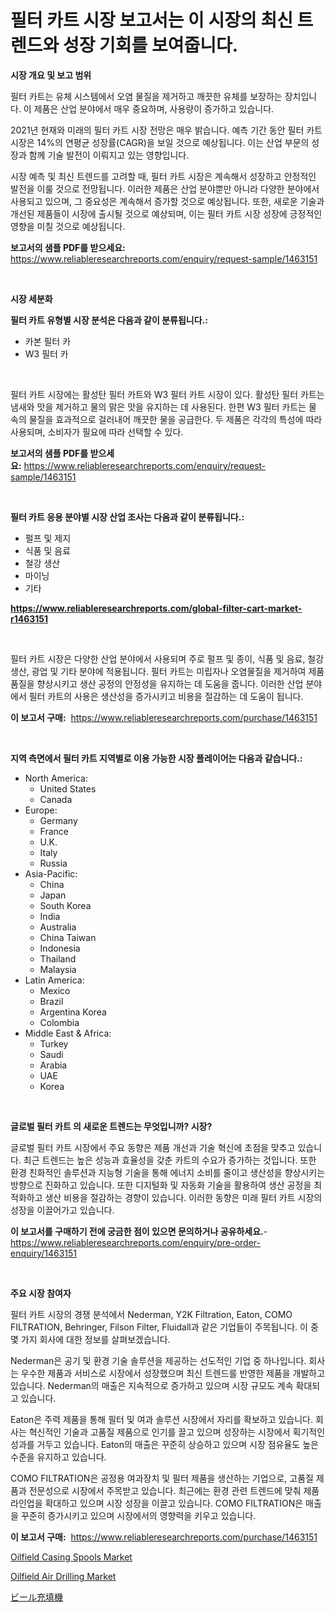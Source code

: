 <p><h1>필터 카트 시장 보고서는 이 시장의 최신 트렌드와 성장 기회를 보여줍니다.</h1></p><p><strong>시장 개요 및 보고 범위</strong></p>
<p><p>필터 카트는 유체 시스템에서 오염 물질을 제거하고 깨끗한 유체를 보장하는 장치입니다. 이 제품은 산업 분야에서 매우 중요하며, 사용량이 증가하고 있습니다.</p><p>2021년 현재와 미래의 필터 카트 시장 전망은 매우 밝습니다. 예측 기간 동안 필터 카트 시장은 14%의 연평균 성장률(CAGR)을 보일 것으로 예상됩니다. 이는 산업 부문의 성장과 함께 기술 발전이 이뤄지고 있는 영향입니다.</p><p>시장 예측 및 최신 트렌드를 고려할 때, 필터 카트 시장은 계속해서 성장하고 안정적인 발전을 이룰 것으로 전망됩니다. 이러한 제품은 산업 분야뿐만 아니라 다양한 분야에서 사용되고 있으며, 그 중요성은 계속해서 증가할 것으로 예상됩니다. 또한, 새로운 기술과 개선된 제품들이 시장에 출시될 것으로 예상되며, 이는 필터 카트 시장 성장에 긍정적인 영향을 미칠 것으로 예상됩니다.</p></p>
<p><strong>보고서의 샘플 PDF를 받으세요:</strong> <a href="https://www.reliableresearchreports.com/enquiry/request-sample/1463151">https://www.reliableresearchreports.com/enquiry/request-sample/1463151</a></p>
<p>&nbsp;</p>
<p><strong>시장 세분화</strong></p>
<p><strong>필터 카트 유형별 시장 분석은 다음과 같이 분류됩니다.:</strong></p>
<p><ul><li>카본 필터 카</li><li>W3 필터 카</li></ul></p>
<p>&nbsp;</p>
<p><p>필터 카트 시장에는 활성탄 필터 카트와 W3 필터 카트 시장이 있다. 활성탄 필터 카트는 냄새와 맛을 제거하고 물의 맑은 맛을 유지하는 데 사용된다. 한편 W3 필터 카트는 물 속의 물질을 효과적으로 걸러내어 깨끗한 물을 공급한다. 두 제품은 각각의 특성에 따라 사용되며, 소비자가 필요에 따라 선택할 수 있다.</p></p>
<p><strong>보고서의 샘플 PDF를 받으세요:</strong>&nbsp;<a href="https://www.reliableresearchreports.com/enquiry/request-sample/1463151">https://www.reliableresearchreports.com/enquiry/request-sample/1463151</a></p>
<p>&nbsp;</p>
<p><strong> 필터 카트 응용 분야별 시장 산업 조사는 다음과 같이 분류됩니다.:</strong></p>
<p><ul><li>펄프 및 제지</li><li>식품 및 음료</li><li>철강 생산</li><li>마이닝</li><li>기타</li></ul></p>
<p><strong><a href="https://www.reliableresearchreports.com/global-filter-cart-market-r1463151">https://www.reliableresearchreports.com/global-filter-cart-market-r1463151</a></strong></p>
<p>&nbsp;</p>
<p><p>필터 카트 시장은 다양한 산업 분야에서 사용되며 주로 펄프 및 종이, 식품 및 음료, 철강 생산, 광업 및 기타 분야에 적용됩니다. 필터 카트는 미립자나 오염물질을 제거하여 제품 품질을 향상시키고 생산 공정의 안정성을 유지하는 데 도움을 줍니다. 이러한 산업 분야에서 필터 카트의 사용은 생산성을 증가시키고 비용을 절감하는 데 도움이 됩니다.</p></p>
<p><strong>이 보고서 구매:</strong>&nbsp; <a href="https://www.reliableresearchreports.com/purchase/1463151">https://www.reliableresearchreports.com/purchase/1463151</a></p>
<p>&nbsp;</p>
<p><strong>지역 측면에서 필터 카트 지역별로 이용 가능한 시장 플레이어는 다음과 같습니다.:</strong></p>
<p><ul>
    <li>
        North America:
        <ul>
            <li>United States</li>
            <li>Canada</li>
        </ul>
    </li>
    <li>
        Europe:
        <ul>
            <li>Germany</li>
            <li>France</li>
            <li>U.K.</li>
            <li>Italy</li>
            <li>Russia</li>
        </ul>
    </li>
    <li>
        Asia-Pacific:
        <ul>
            <li>China</li>
            <li>Japan</li>
            <li>South Korea</li>
            <li>India</li>
            <li>Australia</li>
            <li>China Taiwan</li>
            <li>Indonesia</li>
            <li>Thailand</li>
            <li>Malaysia</li>
        </ul>
    </li>
    <li>
        Latin America:
        <ul>
            <li>Mexico</li>
            <li>Brazil</li>
            <li>Argentina Korea</li>
            <li>Colombia</li>
        </ul>
    </li>
    <li>
        Middle East & Africa:
        <ul>
            <li>Turkey</li>
            <li>Saudi</li>
            <li>Arabia</li>
            <li>UAE</li>
            <li>Korea</li>
        </ul>
    </li>
    </ul></p>
<p>&nbsp;</p>
<p><strong>글로벌 필터 카트 의 새로운 트렌드는 무엇입니까? 시장?</strong></p>
<p><p>글로벌 필터 카트 시장에서 주요 동향은 제품 개선과 기술 혁신에 초점을 맞추고 있습니다. 최근 트렌드는 높은 성능과 효율성을 갖춘 카트의 수요가 증가하는 것입니다. 또한 환경 친화적인 솔루션과 지능형 기술을 통해 에너지 소비를 줄이고 생산성을 향상시키는 방향으로 진화하고 있습니다. 또한 디지털화 및 자동화 기술을 활용하여 생산 공정을 최적화하고 생산 비용을 절감하는 경향이 있습니다. 이러한 동향은 미래 필터 카트 시장의 성장을 이끌어가고 있습니다.</p></p>
<p><strong>이 보고서를 구매하기 전에 궁금한 점이 있으면 문의하거나 공유하세요.</strong>- <a href="https://www.reliableresearchreports.com/enquiry/pre-order-enquiry/1463151">https://www.reliableresearchreports.com/enquiry/pre-order-enquiry/1463151</a></p>
<p>&nbsp;</p>
<p><strong>주요 시장 참여자</strong></p>
<p><p>필터 카트 시장의 경쟁 분석에서 Nederman, Y2K Filtration, Eaton, COMO FILTRATION, Behringer, Filson Filter, Fluidall과 같은 기업들이 주목됩니다. 이 중 몇 가지 회사에 대한 정보를 살펴보겠습니다.</p><p>Nederman은 공기 및 환경 기술 솔루션을 제공하는 선도적인 기업 중 하나입니다. 회사는 우수한 제품과 서비스로 시장에서 성장했으며 최신 트렌드를 반영한 제품을 개발하고 있습니다. Nederman의 매출은 지속적으로 증가하고 있으며 시장 규모도 계속 확대되고 있습니다.</p><p>Eaton은 주력 제품을 통해 필터 및 여과 솔루션 시장에서 자리를 확보하고 있습니다. 회사는 혁신적인 기술과 고품질 제품으로 인기를 끌고 있으며 성장하는 시장에서 획기적인 성과를 거두고 있습니다. Eaton의 매출은 꾸준히 상승하고 있으며 시장 점유율도 높은 수준을 유지하고 있습니다.</p><p>COMO FILTRATION은 공정용 여과장치 및 필터 제품을 생산하는 기업으로, 고품질 제품과 전문성으로 시장에서 주목받고 있습니다. 최근에는 환경 관련 트렌드에 맞춰 제품 라인업을 확대하고 있으며 시장 성장을 이끌고 있습니다. COMO FILTRATION은 매출을 꾸준히 증가시키고 있으며 시장에서의 영향력을 키우고 있습니다.</p></p>
<p><strong>이 보고서 구매:</strong>&nbsp;&nbsp;<a href="https://www.reliableresearchreports.com/purchase/1463151">https://www.reliableresearchreports.com/purchase/1463151</a></p>
<p><p><a href="https://github.com/CliffMedina6/Market-Research-Report-List-4/blob/main/oilfield-casing-spools-market.md">Oilfield Casing Spools Market</a></p><p><a href="https://github.com/provorikovar/Market-Research-Report-List-4/blob/main/oilfield-air-drilling-market.md">Oilfield Air Drilling Market</a></p><p><a href="https://github.com/xemfu2379520/Market-Research-Report-List-1/blob/main/530264533478.md">ビール充填機</a></p></p>